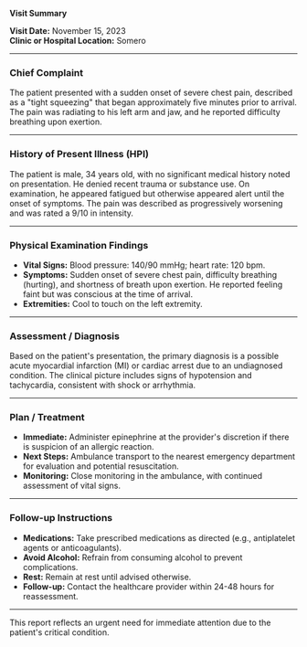 

**Visit Summary**

**Visit Date:** November 15, 2023  
**Clinic or Hospital Location:** Somero  

---

### **Chief Complaint**
The patient presented with a sudden onset of severe chest pain, described as a "tight squeezing" that began approximately five minutes prior to arrival. The pain was radiating to his left arm and jaw, and he reported difficulty breathing upon exertion.

---

### **History of Present Illness (HPI)**
The patient is male, 34 years old, with no significant medical history noted on presentation. He denied recent trauma or substance use. On examination, he appeared fatigued but otherwise appeared alert until the onset of symptoms. The pain was described as progressively worsening and was rated a 9/10 in intensity.

---

### **Physical Examination Findings**
- **Vital Signs:** Blood pressure: 140/90 mmHg; heart rate: 120 bpm.
- **Symptoms:** Sudden onset of severe chest pain, difficulty breathing (hurting), and shortness of breath upon exertion. He reported feeling faint but was conscious at the time of arrival.
- **Extremities:** Cool to touch on the left extremity.

---

### **Assessment / Diagnosis**
Based on the patient's presentation, the primary diagnosis is a possible acute myocardial infarction (MI) or cardiac arrest due to an undiagnosed condition. The clinical picture includes signs of hypotension and tachycardia, consistent with shock or arrhythmia.

---

### **Plan / Treatment**
- **Immediate:** Administer epinephrine at the provider's discretion if there is suspicion of an allergic reaction.
- **Next Steps:** Ambulance transport to the nearest emergency department for evaluation and potential resuscitation.
- **Monitoring:** Close monitoring in the ambulance, with continued assessment of vital signs.

---

### **Follow-up Instructions**
- **Medications:** Take prescribed medications as directed (e.g., antiplatelet agents or anticoagulants).
- **Avoid Alcohol:** Refrain from consuming alcohol to prevent complications.
- **Rest:** Remain at rest until advised otherwise.
- **Follow-up:** Contact the healthcare provider within 24-48 hours for reassessment.

---

This report reflects an urgent need for immediate attention due to the patient's critical condition.